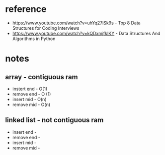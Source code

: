 

# reference

* https://www.youtube.com/watch?v=uhYq27iSk9s  - Top 8 Data Structures for Coding Interviews
* https://www.youtube.com/watch?v=kQDxmjfkIKY  - Data Structures And Algorithms in Python



# notes

## array - contiguous ram

* instert end - O(1)
* remove end - O (1)
* insert mid - O(n)
* remove mid - O(n) 

## linked list - not contiguous ram

* insert end - 
* remove end - 
* insert mid - 
* remove mid - 
